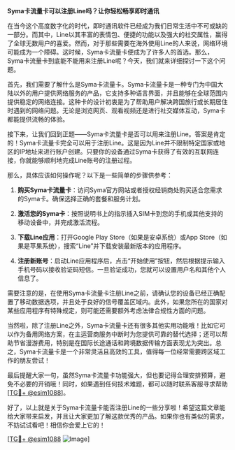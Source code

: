**Syma卡流量卡可以注册Line吗？让你轻松畅享即时通讯**

在当今这个高度数字化的时代，即时通讯软件已经成为我们日常生活中不可或缺的一部分。而其中，Line以其丰富的表情包、便捷的功能以及强大的社交属性，赢得了全球无数用户的喜爱。然而，对于那些需要在海外使用Line的人来说，网络环境可能成为一个障碍。这时候，Syma卡流量卡便成为了许多人的首选。那么，Syma卡流量卡到底能不能用来注册Line呢？今天，我们就来详细探讨一下这个问题。

首先，我们需要了解什么是Syma卡流量卡。Syma卡流量卡是一种专门为中国大陆以外的用户提供网络服务的产品，它支持多种语言界面，并且能够在全球范围内提供稳定的网络连接。这种卡的设计初衷是为了帮助用户解决跨国旅行或长期居住时遇到的网络问题。无论是浏览网页、观看视频还是进行社交媒体互动，Syma卡都能提供流畅的体验。

接下来，让我们回到正题——Syma卡流量卡是否可以用来注册Line。答案是肯定的！Syma卡流量卡完全可以用于注册Line。这是因为Line并不限制特定国家或地区的IP地址来进行账户创建。只要你的设备通过Syma卡获得了有效的互联网连接，你就能够顺利地完成Line账号的注册过程。

那么，具体应该如何操作呢？以下是一些简单的步骤供参考：

1. **购买Syma卡流量卡**：访问Syma官方网站或者授权经销商处购买适合您需求的Syma卡。确保选择正确的套餐和服务计划。
   
2. **激活您的Syma卡**：按照说明书上的指示插入SIM卡到您的手机或其他支持的移动设备中，并完成激活流程。

3. **下载Line应用**：打开Google Play Store（如果是安卓系统）或App Store（如果是苹果系统），搜索“Line”并下载安装最新版本的应用程序。

4. **注册新账号**：启动Line应用程序后，点击“开始使用”按钮，然后根据提示输入手机号码以接收验证码短信。一旦验证成功，您就可以设置用户名和其他个人信息了。

需要注意的是，在使用Syma卡流量卡注册Line之前，请确认您的设备已经正确配置了移动数据选项，并且处于良好的信号覆盖区域内。此外，如果您所在的国家对某些应用程序有特殊规定，则可能还需要额外考虑法律合规性方面的问题。

当然啦，除了注册Line之外，Syma卡流量卡还有很多其他实用功能哦！比如它可以作为备用网络方案，在主运营商服务中断时为您提供可靠的替代选择；还可以帮助节省漫游费用，特别是在国际长途通话和跨境数据传输方面表现尤为突出。总之，Syma卡流量卡是一个非常灵活且高效的工具，值得每一位经常需要跨区域工作的朋友尝试！

最后提醒大家一句，虽然Syma卡流量卡功能强大，但也要记得合理安排预算，避免不必要的开销哦！同时，如果遇到任何技术难题，都可以随时联系客服寻求帮助[[TG💪+ @esim1088](https://t.me/s/esim1088)]。

好了，以上就是关于Syma卡流量卡能否注册Line的一些分享啦！希望这篇文章能给大家带来启发，并且让大家更加了解这款优秀的产品。如果你也有类似的需求，不妨试试看吧！相信你会爱上它的！

[[TG💪+ @esim1088](https://t.me/s/esim1088) ![Image](https://i.postimg.cc/4NQfJmqS/Snipaste-2025-05-13-00-14-12.png)]
